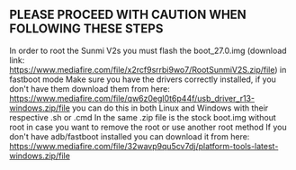 ## PLEASE PROCEED WITH CAUTION WHEN FOLLOWING THESE STEPS

In order to root the Sunmi V2s you must flash the boot_27.0.img
(download link: https://www.mediafire.com/file/x2rcf9srrbi9wo7/RootSunmiV2S.zip/file)
in fastboot mode
Make sure you have the drivers correctly installed, if you don't have them download them from here:
https://www.mediafire.com/file/qw6z0egl0t6p44f/usb_driver_r13-windows.zip/file
you can do this in both Linux and Windows with their respective .sh or .cmd
In the same .zip file is the stock boot.img without root in case you want to remove the root or use another root method
If you don't have adb/fastboot installed you can download it from here:
https://www.mediafire.com/file/32wavp9qu5cv7dj/platform-tools-latest-windows.zip/file

